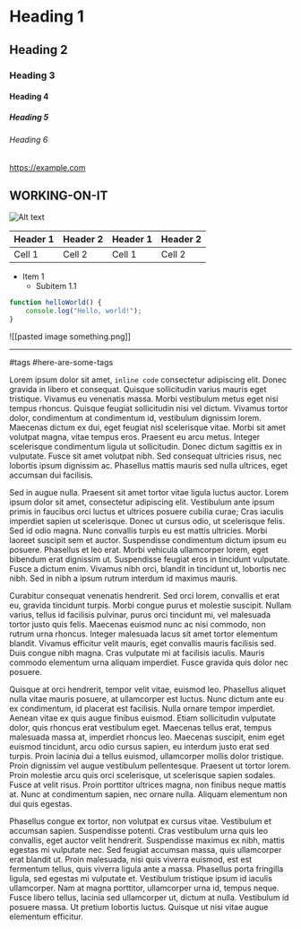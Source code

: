 
# Heading 1

## Heading 2

### Heading 3

#### Heading 4

##### Heading 5

###### Heading 6

<https://example.com>

## WORKING-ON-IT

![Alt text](https://example.com/image.png)

| Header 1 | Header 2 | Header 1 | Header 2 |
|----------|----------|----------|----------|
| Cell 1   | Cell 2   | Cell 1   | Cell 2   |

- Item 1
    - Subitem 1.1

```javascript
function helloWorld() {
    console.log("Hello, world!");
}
```

![[pasted image something.png]]
___
#tags #here-are-some-tags

Lorem ipsum dolor sit amet, `inline code` consectetur adipiscing elit. Donec gravida in libero et consequat. Quisque sollicitudin varius mauris eget tristique. Vivamus eu venenatis massa. Morbi vestibulum metus eget nisi tempus rhoncus. Quisque feugiat sollicitudin nisi vel dictum. Vivamus tortor dolor, condimentum at condimentum id, vestibulum dignissim lorem. Maecenas dictum ex dui, eget feugiat nisl scelerisque vitae. Morbi sit amet volutpat magna, vitae tempus eros. Praesent eu arcu metus. Integer scelerisque condimentum ligula ut sollicitudin. Donec dictum sagittis ex in vulputate. Fusce sit amet volutpat nibh. Sed consequat ultricies risus, nec lobortis ipsum dignissim ac. Phasellus mattis mauris sed nulla ultrices, eget accumsan dui facilisis.

Sed in augue nulla. Praesent sit amet tortor vitae ligula luctus auctor. Lorem ipsum dolor sit amet, consectetur adipiscing elit. Vestibulum ante ipsum primis in faucibus orci luctus et ultrices posuere cubilia curae; Cras iaculis imperdiet sapien ut scelerisque. Donec ut cursus odio, ut scelerisque felis. Sed id odio magna. Nunc convallis turpis eu est mattis ultricies. Morbi laoreet suscipit sem et auctor. Suspendisse condimentum dictum ipsum eu posuere. Phasellus et leo erat. Morbi vehicula ullamcorper lorem, eget bibendum erat dignissim ut. Suspendisse feugiat eros in tincidunt vulputate. Fusce a dictum enim. Vivamus nibh orci, blandit in tincidunt ut, lobortis nec nibh. Sed in nibh a ipsum rutrum interdum id maximus mauris.

Curabitur consequat venenatis hendrerit. Sed orci lorem, convallis et erat eu, gravida tincidunt turpis. Morbi congue purus et molestie suscipit. Nullam varius, tellus id facilisis pulvinar, purus orci tincidunt mi, vel malesuada tortor justo quis felis. Maecenas euismod nunc ac nisi commodo, non rutrum urna rhoncus. Integer malesuada lacus sit amet tortor elementum blandit. Vivamus efficitur velit mauris, eget convallis mauris facilisis sed. Duis congue nibh magna. Cras vulputate mi at facilisis iaculis. Mauris commodo elementum urna aliquam imperdiet. Fusce gravida quis dolor nec posuere.

Quisque at orci hendrerit, tempor velit vitae, euismod leo. Phasellus aliquet nulla vitae mauris posuere, at ullamcorper est luctus. Nunc dictum ante eu ex condimentum, id placerat est facilisis. Nulla ornare tempor imperdiet. Aenean vitae ex quis augue finibus euismod. Etiam sollicitudin vulputate dolor, quis rhoncus erat vestibulum eget. Maecenas tellus erat, tempus malesuada massa at, imperdiet rhoncus leo. Maecenas suscipit, enim eget euismod tincidunt, arcu odio cursus sapien, eu interdum justo erat sed turpis. Proin lacinia dui a tellus euismod, ullamcorper mollis dolor tristique. Proin dignissim vel augue vestibulum pellentesque. Praesent ut tortor lorem. Proin molestie arcu quis orci scelerisque, ut scelerisque sapien sodales. Fusce at velit risus. Proin porttitor ultrices magna, non finibus neque mattis at. Nunc at condimentum sapien, nec ornare nulla. Aliquam elementum non dui quis egestas.

Phasellus congue ex tortor, non volutpat ex cursus vitae. Vestibulum et accumsan sapien. Suspendisse potenti. Cras vestibulum urna quis leo convallis, eget auctor velit hendrerit. Suspendisse maximus ex nibh, mattis egestas mi vulputate nec. Sed feugiat accumsan massa, quis ullamcorper erat blandit ut. Proin malesuada, nisi quis viverra euismod, est est fermentum tellus, quis viverra ligula ante a massa. Phasellus porta fringilla ligula, sed egestas mi vulputate et. Vestibulum tristique ipsum id iaculis ullamcorper. Nam at magna porttitor, ullamcorper urna id, tempus neque. Fusce libero tellus, lacinia sed ullamcorper ut, dictum at nulla. Vestibulum id posuere massa. Ut pretium lobortis luctus. Quisque ut nisi vitae augue elementum efficitur.
